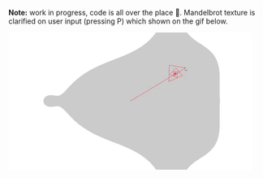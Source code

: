 **Note:** work in progress, code is all over the place 👀. Mandelbrot texture is clarified on user input (pressing P) which shown on the gif below.

![Showcase gif](showcase/basic.gif)